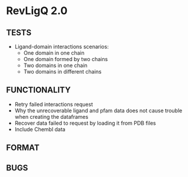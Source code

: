 # RevLigQ 2.0

## TESTS

* Ligand-domain interactions scenarios:
  * One domain in one chain
  * One domain formed by two chains
  * Two domains in one chain
  * Two domains in different chains

## FUNCTIONALITY

* Retry failed interactions request
* Why the unrecoverable ligand and pfam data does not cause trouble when creating the dataframes
* Recover data failed to request by loading it from PDB files
* Include Chembl data

## FORMAT

## BUGS
